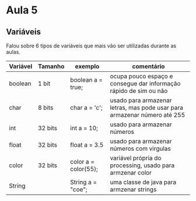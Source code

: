 # Aula 5

## Variáveis
Falou sobre 6 tipos de variáveis que mais vão ser utilizadas durante as aulas.  

| Variável | Tamanho | exemplo              | comentário                                                               |
| -------- | ------- | -------------------- | ------------------------------------------------------------------------ |
| boolean  | 1 bit   | boolean a = true;    | ocupa pouco espaço e consegue dar informação rápido de sim ou não        |
| char     | 8 bits  | char a = 'c';        | usado para armazenar letras, mas pode usar para armazenar número até 255 |
| int      | 32 bits | int a = 10;          | usado para armazenar números                                             |
| float    | 32 bits | float a = 3.5        | usado para armazenar números com virgulas                                |
| color    | 32 bits | color a = color(55); | variável própria do processing, usado para armzenar color                |
| String   |         | String a = "coe";    | uma classe de java para armzenar strings                                 |
